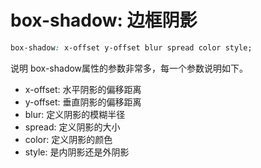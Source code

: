 # box-shadow: 边框阴影
```css
box-shadow: x-offset y-offset blur spread color style;
```
说明
box-shadow属性的参数非常多，每一个参数说明如下。
- x-offset: 水平阴影的偏移距离
- y-offset: 垂直阴影的偏移距离
- blur: 定义阴影的模糊半径
- spread: 定义阴影的大小
- color: 定义阴影的颜色
- style: 是内阴影还是外阴影
